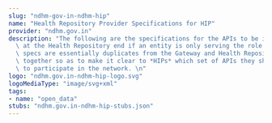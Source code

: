```yaml
---
slug: "ndhm-gov-in-ndhm-hip"
name: "Health Repository Provider Specifications for HIP"
provider: "ndhm.gov.in"
description: "The following are the specifications for the APIs to be implemented\
  \ at the Health Repository end if an entity is only serving the role of a HIP. The\
  \ specs are essentially duplicates from the Gateway and Health Repository, but put\
  \ together so as to make it clear to *HIPs* which set of APIs they should implement\
  \ to participate in the network. \n"
logo: "ndhm.gov.in-ndhm-hip-logo.svg"
logoMediaType: "image/svg+xml"
tags:
- name: "open_data"
stubs: "ndhm.gov.in-ndhm-hip-stubs.json"
---
```

